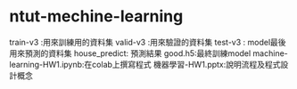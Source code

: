 # ntut-mechine-learning


train-v3 :用來訓練用的資料集
valid-v3 :用來驗證的資料集
test-v3 : model最後用來預測的資料集
house_predict: 預測結果
good.h5:最終訓練model
machine-learning-HW1.ipynb:在colab上撰寫程式
機器學習-HW1.pptx:說明流程及程式設計概念
